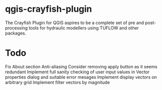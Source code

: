 qgis-crayfish-plugin
====================

The Crayfish Plugin for QGIS aspires to be a complete set of pre and post-processing tools for hydraulic modellers using TUFLOW and other packages.

Todo
====

Fix About section
Anti-aliasing
Consider removing apply button as it seems redundant
Implement full sanity checking of user input values in Vector properties dialog and suitable error mesages
Implement display vectors on arbitrary grid
Implement filter vectors by magnitude

